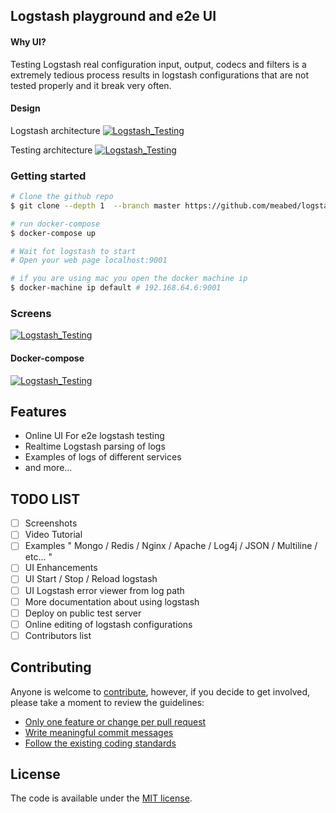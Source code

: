 
## Logstash playground and e2e UI

#### Why UI?
Testing Logstash real configuration input, output, codecs and filters is a extremely tedious process results in logstash configurations that are not tested properly and it break very often.
 
#### Design
Logstash architecture
<a href="#" target="_blank">
    <img src="https://image.ibb.co/f7DyMz/Screen_Shot_2018_10_03_at_4_10_27_PM.png" alt="Logstash_Testing" border="0">
</a>

Testing architecture
<a href="#" target="_blank">
    <img src="https://image.ibb.co/nPs3oe/Screen_Shot_2018_10_03_at_4_09_07_PM.png" alt="Logstash_Testing" border="0">
</a>


### Getting started
```bash
# Clone the github repo  
$ git clone --depth 1  --branch master https://github.com/meabed/logstash-testing-e2e.git

# run docker-compose
$ docker-compose up

# Wait fot logstash to start
# Open your web page localhost:9001

# if you are using mac you open the docker machine ip 
$ docker-machine ip default # 192.168.64.6:9001
```

### Screens
<a href="#" target="_blank">
    <img src="https://image.ibb.co/k3bt4K/output_rz6_Ml_U.gif" alt="Logstash_Testing" border="0">
</a>

#### Docker-compose
 
<a href="#" target="_blank">
    <img src="https://preview.ibb.co/cqsSWz/Screen_Shot_2018_10_03_at_3_14_06_PM.png" alt="Logstash_Testing" border="0">
</a>

## Features
- Online UI For e2e logstash testing
- Realtime Logstash parsing of logs
- Examples of logs of different services
- and more...

## TODO LIST
- [ ] Screenshots
- [ ] Video Tutorial
- [ ] Examples " Mongo / Redis / Nginx / Apache / Log4j / JSON / Multiline / etc... "
- [ ] UI Enhancements
- [ ] UI Start / Stop / Reload logstash 
- [ ] UI Logstash error viewer from log path 
- [ ] More documentation about using logstash
- [ ] Deploy on public test server
- [ ] Online editing of logstash configurations
- [ ] Contributors list 

## Contributing

Anyone is welcome to [contribute](CONTRIBUTING.md), however, if you decide to get involved, please take a moment to review the guidelines:

* [Only one feature or change per pull request](CONTRIBUTING.md#only-one-feature-or-change-per-pull-request)
* [Write meaningful commit messages](CONTRIBUTING.md#write-meaningful-commit-messages)
* [Follow the existing coding standards](CONTRIBUTING.md#follow-the-existing-coding-standards)

## License

The code is available under the [MIT license](LICENSE.md).
